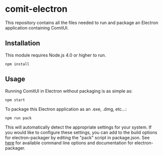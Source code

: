 # comit-electron

This repository contains all the files needed to run and package an Electron application containing ComitUI.


## Installation

This module requires Node.js 4.0 or higher to run.

```
npm install
```

## Usage

Running ComitUI in Electron without packaging is as simple as:

```
npm start
```

To package this Electron application as an .exe, .dmg, etc...:

```
npm run pack
```

This will automatically detect the appropriate settings for your system. If you would like to configure these settings, you can add to the build options for electron-packager by editing the "pack" script in package.json. See [here](https://github.com/electron-userland/electron-packager/blob/master/usage.txt) for available command line options and documentation for electron-packager.